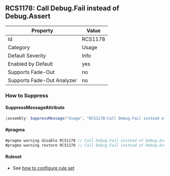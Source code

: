 ## RCS1178: Call Debug\.Fail instead of Debug\.Assert

Property | Value
--- | --- 
Id | RCS1178
Category | Usage
Default Severity | Info
Enabled by Default | yes
Supports Fade-Out | no
Supports Fade-Out Analyzer | no

### How to Suppress

#### SuppressMessageAttribute

```csharp
[assembly: SuppressMessage("Usage", "RCS1178:Call Debug.Fail instead of Debug.Assert.", Justification = "<Pending>")]
```

#### \#pragma

```csharp
#pragma warning disable RCS1178 // Call Debug.Fail instead of Debug.Assert.
#pragma warning restore RCS1178 // Call Debug.Fail instead of Debug.Assert.
```

#### Ruleset

* See [how to configure rule set](../HowToConfigureAnalyzers.md)
